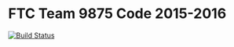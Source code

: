 # FTC Team 9875 Code 2015-2016 
[![Build Status](https://travis-ci.org/lasarobotics/FTC9875-2015.svg)](https://travis-ci.org/lasarobotics/FTC9875-2015)
